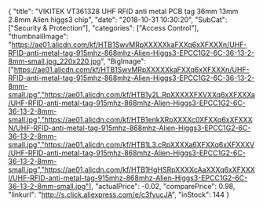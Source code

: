 {
	"title": "VIKITEK VT361328 UHF RFID anti metal PCB tag 36mm 13mm 2.8mm Alien higgs3 chip",
	"date": "2018-10-31 10:30:20",
	"SubCat": ["Security & Protection"],
	"categories": ["Access Control"],
	"thumbnailImage": "https://ae01.alicdn.com/kf/HTB1SwvMRpXXXXXkaFXXq6xXFXXXn/UHF-RFID-anti-metal-tag-915mhz-868mhz-Alien-Higgs3-EPCC1G2-6C-36-13-2-8mm-small.jpg_220x220.jpg",
	"BigImage": ["https://ae01.alicdn.com/kf/HTB1SwvMRpXXXXXkaFXXq6xXFXXXn/UHF-RFID-anti-metal-tag-915mhz-868mhz-Alien-Higgs3-EPCC1G2-6C-36-13-2-8mm-small.jpg","https://ae01.alicdn.com/kf/HTB1y2L.RpXXXXXFXVXXq6xXFXXXa/UHF-RFID-anti-metal-tag-915mhz-868mhz-Alien-Higgs3-EPCC1G2-6C-36-13-2-8mm-small.jpg","https://ae01.alicdn.com/kf/HTB1enkXRpXXXXc0XFXXq6xXFXXXN/UHF-RFID-anti-metal-tag-915mhz-868mhz-Alien-Higgs3-EPCC1G2-6C-36-13-2-8mm-small.jpg","https://ae01.alicdn.com/kf/HTB1L3.cRpXXXXa6XFXXq6xXFXXXV/UHF-RFID-anti-metal-tag-915mhz-868mhz-Alien-Higgs3-EPCC1G2-6C-36-13-2-8mm-small.jpg","https://ae01.alicdn.com/kf/HTB1HgHSRpXXXXcAaXXXq6xXFXXXI/UHF-RFID-anti-metal-tag-915mhz-868mhz-Alien-Higgs3-EPCC1G2-6C-36-13-2-8mm-small.jpg"],
	"actualPrice": -0.02,
	"comparePrice": 0.98,
	"linkurl": "http://s.click.aliexpress.com/e/c3fyucJA",
	"inStock": 144
}
